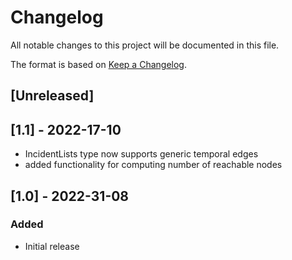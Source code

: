 # Changelog
All notable changes to this project will be documented in this file.

The format is based on [Keep a Changelog](https://keepachangelog.com/en/1.0.0/).

## [Unreleased]

## [1.1] - 2022-17-10
- IncidentLists type now supports generic temporal edges
- added functionality for computing number of reachable nodes

## [1.0] - 2022-31-08
### Added
- Initial release
